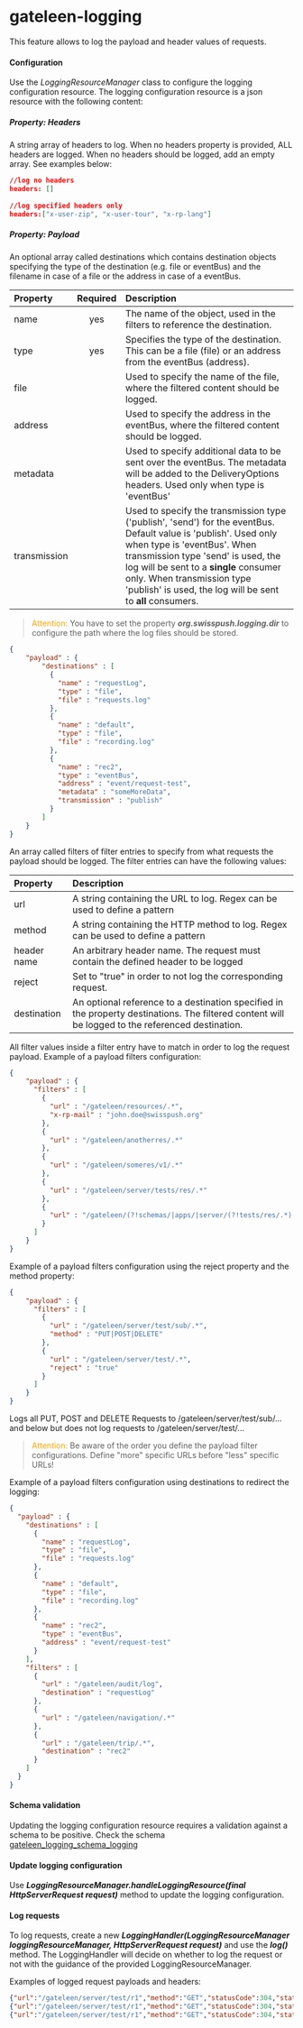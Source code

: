 # gateleen-logging

This feature allows to log the payload and header values of requests.

#### Configuration
Use the *LoggingResourceManager* class to configure the logging configuration resource. The logging configuration resource is a json resource with the following content:

##### Property: Headers
A string array of headers to log. When no headers property is provided, ALL headers are logged. When no headers should be logged, add an empty array. See examples below:

```json
//log no headers
headers: []
  
//log specified headers only
headers:["x-user-zip", "x-user-tour", "x-rp-lang"]
```

##### Property: Payload
An optional array called destinations which contains destination objects specifying the type of the destination (e.g. file or eventBus) and the filename in case of a file or the address in case of a eventBus. 

| Property    | Required | Description                              | 
|:----------- | :------: | :--------------------------------------- | 
| name        | yes | The name of the object, used in the filters to reference the destination. |
| type        | yes | Specifies the type of the destination. This can be a file (file) or an address from the eventBus (address). |
| file        | | Used to specify the name of the file, where the filtered content should be logged. |
| address     | | Used to specify the address in the eventBus, where the filtered content should be logged. |
| metadata    | | Used to specify additional data to be sent over the eventBus. The metadata will be added to the DeliveryOptions headers. Used only when type is 'eventBus' |
| transmission | | Used to specify the transmission type ('publish', 'send') for the eventBus. Default value is 'publish'. Used only when type is 'eventBus'. When transmission type 'send' is used, the log will be sent to a **single** consumer only. When transmission type 'publish' is used, the log will be sent to **all** consumers. |

> <font color="orange">Attention: </font> You have to set the property **_org.swisspush.logging.dir_** to configure the path where the log files should be stored.

```json
{
    "payload" : {
        "destinations" : [
          {
            "name" : "requestLog",
            "type" : "file",
            "file" : "requests.log"
          },
          {
            "name" : "default",
            "type" : "file",
            "file" : "recording.log"
          },
          {
            "name" : "rec2",
            "type" : "eventBus",
            "address" : "event/request-test",
            "metadata" : "someMoreData",
            "transmission" : "publish"
          }
        ]
    }
}
```


An array called filters of filter entries to specify from what requests the payload should be logged. The filter entries can have the following values:

| Property    | Description                              | 
|:----------- | :--------------------------------------- | 
| url         | A string containing the URL to log. Regex can be used to define a pattern |
| method      | A string containing the HTTP method to log. Regex can be used to define a pattern |
| header name | An arbitrary header name. The request must contain the defined header to be logged |
| reject      | Set to "true" in order to not log the corresponding request. |
| destination | An optional reference to a destination specified in the property destinations. The filtered content will be logged to the referenced destination. |

All filter values inside a filter entry have to match in order to log the request payload. Example of a payload filters configuration:

```json
{
    "payload" : {
      "filters" : [
        {
          "url" : "/gateleen/resources/.*",
          "x-rp-mail" : "john.doe@swisspush.org"
        },
        {
          "url" : "/gateleen/anotherres/.*"
        },
        {
          "url" : "/gateleen/someres/v1/.*"
        },
        {
          "url" : "/gateleen/server/tests/res/.*"
        },
        {
          "url" : "/gateleen/(?!schemas/|apps/|server/(?!tests/res/.*)|img/).+"
        }
      ]
    }
}
```

Example of a payload filters configuration using the reject property and the method property:

```json
{
    "payload" : {
      "filters" : [
        {
          "url" : "/gateleen/server/test/sub/.*",
          "method" : "PUT|POST|DELETE"
        },
        {
          "url" : "/gateleen/server/test/.*",
          "reject" : "true"
        }
      ]
    }
}
```

Logs all PUT, POST and DELETE Requests to /gateleen/server/test/sub/... and below but does not log requests to /gateleen/server/test/...

> <font color="orange">Attention: </font> Be aware of the order you define the payload filter configurations. Define "more" specific URLs before "less" specific URLs!

Example of a payload filters configuration using destinations to redirect the logging: 
```json
{
  "payload" : {
    "destinations" : [
      {
        "name" : "requestLog",
        "type" : "file",
        "file" : "requests.log"
      },
      {
        "name" : "default",
        "type" : "file",
        "file" : "recording.log"
      },
      {
        "name" : "rec2",
        "type" : "eventBus",
        "address" : "event/request-test"
      }
    ],
    "filters" : [
      {
        "url" : "/gateleen/audit/log",
        "destination" : "requestLog"
      },
      {
        "url" : "/gateleen/navigation/.*"
      },
      {
        "url" : "/gateleen/trip/.*",
        "destination" : "rec2"
      }
    ]
  }
}
```

#### Schema validation
Updating the logging configuration resource requires a validation against a schema to be positive. Check the schema [gateleen_logging_schema_logging](src/main/resources/gateleen_logging_schema_logging)

#### Update logging configuration
Use **_LoggingResourceManager.handleLoggingResource(final HttpServerRequest request)_** method to update the logging configuration.

#### Log requests
To log requests, create a new **_LoggingHandler(LoggingResourceManager loggingResourceManager, HttpServerRequest request)_** and use the **_log()_** method. The LoggingHandler will decide on whether to log the request or not with the guidance of the provided LoggingResourceManager.

Examples of logged request payloads and headers:

```json
{"url":"/gateleen/server/test/r1","method":"GET","statusCode":304,"statusMessage":"Not Modified","request":{"headers":{"x-server-timestamp":"2015-01-21T15:12:21.392+01:00"}},"response":{"headers":{}}}
{"url":"/gateleen/server/test/r1","method":"GET","statusCode":304,"statusMessage":"Not Modified","request":{"headers":{"if-none-match":"adafffea-cc94-4cf0-b138-9420f9c4fa27"}},"response":{"headers":{}}}
{"url":"/gateleen/server/test/r1","method":"GET","statusCode":304,"statusMessage":"Not Modified","request":{"headers":{"connection":"keep-alive","cache-control":"max-age=0","accept":"text/html,application/xhtml+xml,application/xml;q=0.9,image/webp,*/*;q=0.8","user-agent":"Mozilla/5.0 (Windows NT 6.1; WOW64) AppleWebKit/537.36 (KHTML, like Gecko) Chrome/39.0.2171.99 Safari/537.36","accept-encoding":"gzip, deflate, sdch","accept-language":"de-DE,de;q=0.8,en-US;q=0.6,en;q=0.4,fr;q=0.2,it;q=0.2","cookie":"JSESSIONID=ljv80nz7bmfz1wynkwpf5lte5","if-none-match":"adafffea-cc94-4cf0-b138-9420f9c4fa27","x-rp-unique_id":"5edb1d7c7ee93b3dd65779d39171c02c","x-server-timestamp":"2015-01-21T13:49:47.172+01:00","host":"localhost:8989","transfer-encoding":"chunked"}},"response":{"headers":{"etag":"adafffea-cc94-4cf0-b138-9420f9c4fa27","content-length":"0"}}}
```
